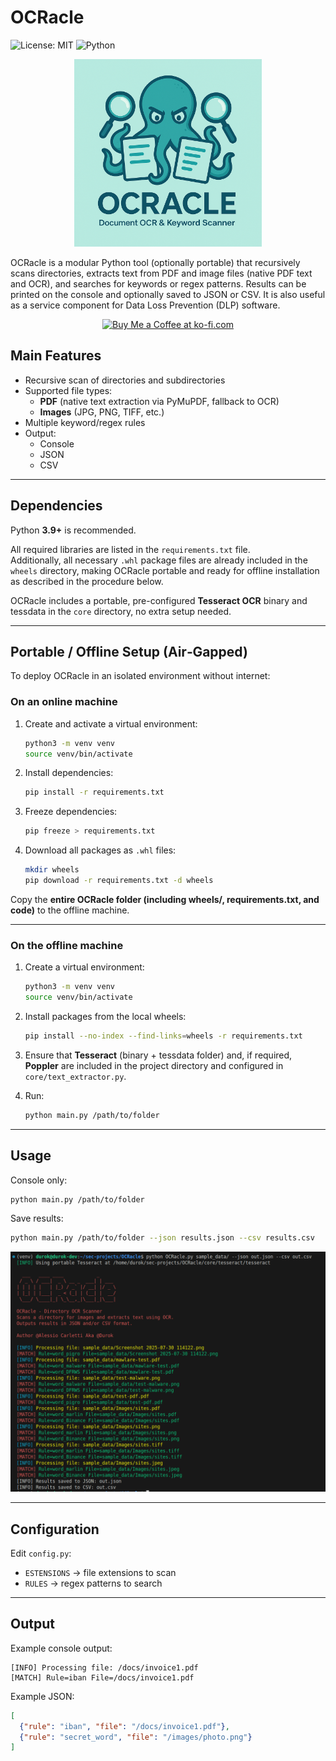 # **OCRacle**

![License: MIT](https://img.shields.io/badge/License-MIT-yellow.svg)
![Python](https://img.shields.io/badge/Python-3.8%2B-blue)

<p align="center">
    <img src=".img/OCRacle_Logo.png" alt="OCRacle Logo" width="300"/>
</p>

OCRacle is a modular Python tool (optionally portable) that recursively scans directories, extracts text from PDF and image files (native PDF text and OCR), and searches for keywords or regex patterns. Results can be printed on the console and optionally saved to JSON or CSV.
It is also useful as a service component for Data Loss Prevention (DLP) software.

<p align="center">
   <a href="https://ko-fi.com/durok" target="_blank">
      <img src="https://cdn.ko-fi.com/cdn/kofi5.png" alt="Buy Me a Coffee at ko-fi.com" height="40">
   </a>
</p>

## **Main Features**

* Recursive scan of directories and subdirectories
* Supported file types:
  * **PDF** (native text extraction via PyMuPDF, fallback to OCR)
  * **Images** (JPG, PNG, TIFF, etc.)
* Multiple keyword/regex rules
* Output:
  * Console
  * JSON
  * CSV

---

## **Dependencies**

Python **3.9+** is recommended.

All required libraries are listed in the `requirements.txt` file.  
Additionally, all necessary `.whl` package files are already included in the `wheels` directory, making OCRacle portable and ready for offline installation as described in the procedure below.

OCRacle includes a portable, pre-configured **Tesseract OCR** binary and tessdata in the `core` directory, no extra setup needed.

---

## **Portable / Offline Setup (Air‑Gapped)**

To deploy OCRacle in an isolated environment without internet:

### **On an online machine**

1. Create and activate a virtual environment:

   ```bash
   python3 -m venv venv
   source venv/bin/activate
   ```

2. Install dependencies:

   ```bash
   pip install -r requirements.txt
   ```

3. Freeze dependencies:

   ```bash
   pip freeze > requirements.txt
   ```

4. Download all packages as `.whl` files:

   ```bash
   mkdir wheels
   pip download -r requirements.txt -d wheels
   ```

Copy the **entire OCRacle folder (including wheels/, requirements.txt, and code)** to the offline machine.

---

### **On the offline machine**

1. Create a virtual environment:

   ```bash
   python3 -m venv venv
   source venv/bin/activate
   ```

2. Install packages from the local wheels:

   ```bash
   pip install --no-index --find-links=wheels -r requirements.txt
   ```

3. Ensure that **Tesseract** (binary + tessdata folder) and, if required, **Poppler** are included in the project directory and configured in `core/text_extractor.py`.

4. Run:

   ```bash
   python main.py /path/to/folder
   ```

---

## **Usage**

Console only:

```bash
python main.py /path/to/folder
```

Save results:

```bash
python main.py /path/to/folder --json results.json --csv results.csv
```

<p align="center">
   <img src=".img/OCRacle_usage.png" alt="OCRacle Screenshot" width="600"/>
</p>

---

## **Configuration**

Edit `config.py`:

* `ESTENSIONS` → file extensions to scan
* `RULES` → regex patterns to search

---

## **Output**

Example console output:

```
[INFO] Processing file: /docs/invoice1.pdf
[MATCH] Rule=iban File=/docs/invoice1.pdf
```

Example JSON:

```json
[
  {"rule": "iban", "file": "/docs/invoice1.pdf"},
  {"rule": "secret_word", "file": "/images/photo.png"}
]
```

